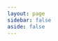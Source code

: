 ```yaml
---
layout: page
sidebar: false
aside: false
---
```


<!-- markdownlint-disable -->

<script setup>
import PluginsMarket from "./components/PluginsMarket.vue"
</script>

<PluginsMarket />

<!-- <div class="vp-doc">

部分插件需要付费或提供了增值服务，请查阅：[付费插件列表](./value-added.md)。

部分插件已停止维护，详情请查阅：[停止维护的插件列表](./deprecated.md)。

</div> -->
